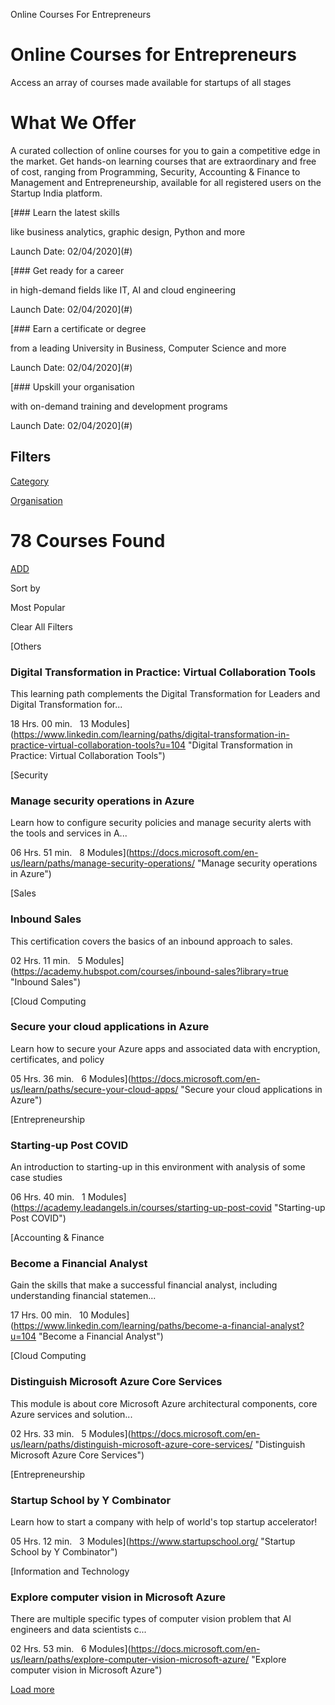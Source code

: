 Online Courses For Entrepreneurs

Online Courses for Entrepreneurs
================================

Access an array of courses made available for startups of all stages

**What We Offer**
=================

A curated collection of online courses for you to gain a competitive edge in the market. Get hands\-on learning courses that are extraordinary and free of cost, ranging from Programming, Security, Accounting \& Finance to Management and Entrepreneurship, available for all registered users on the Startup India platform.

[### Learn the latest skills

like business analytics, graphic design, Python and more

Launch Date: 02/04/2020](#)

[### Get ready for a career

in high\-demand fields like IT, AI and cloud engineering

Launch Date: 02/04/2020](#)

[### Earn a certificate or degree

from a leading University in Business, Computer Science and more

Launch Date: 02/04/2020](#)

[### Upskill your organisation

with on\-demand training and development programs

Launch Date: 02/04/2020](#)

Filters
-------

[Category](#accordion-1)

[Organisation](#accordion-2)

78 Courses
 Found
=================

[ADD](/content/sih/en/reources/add-course.html?status=new)

Sort by

Most Popular

Clear All
 Filters

[Others
### Digital Transformation in Practice: Virtual Collaboration Tools

This learning path complements the Digital Transformation for Leaders and Digital Transformation for...

18 Hrs. 00 min.   13 Modules](https://www.linkedin.com/learning/paths/digital-transformation-in-practice-virtual-collaboration-tools?u=104 "Digital Transformation in Practice: Virtual Collaboration Tools")

[Security
### Manage security operations in Azure

Learn how to configure security policies and manage security alerts with the tools and services in A...

06 Hrs. 51 min.   8 Modules](https://docs.microsoft.com/en-us/learn/paths/manage-security-operations/ "Manage security operations in Azure")

[Sales
### Inbound Sales

This certification covers the basics of an inbound approach to sales.

02 Hrs. 11 min.   5 Modules](https://academy.hubspot.com/courses/inbound-sales?library=true "Inbound Sales")

[Cloud Computing 
### Secure your cloud applications in Azure

Learn how to secure your Azure apps and associated data with encryption, certificates, and policy

05 Hrs. 36 min.   6 Modules](https://docs.microsoft.com/en-us/learn/paths/secure-your-cloud-apps/ "Secure your cloud applications in Azure")

[Entrepreneurship
### Starting\-up Post COVID

An introduction to starting\-up in this environment with analysis of some case studies

06 Hrs. 40 min.   1 Modules](https://academy.leadangels.in/courses/starting-up-post-covid "Starting-up Post COVID")

[Accounting \& Finance
### Become a Financial Analyst

Gain the skills that make a successful financial analyst, including understanding financial statemen...

17 Hrs. 00 min.   10 Modules](https://www.linkedin.com/learning/paths/become-a-financial-analyst?u=104 "Become a Financial Analyst")

[Cloud Computing 
### Distinguish Microsoft Azure Core Services

This module is about core Microsoft Azure architectural components, core Azure services and solution...

02 Hrs. 33 min.   5 Modules](https://docs.microsoft.com/en-us/learn/paths/distinguish-microsoft-azure-core-services/ "Distinguish Microsoft Azure Core Services")

[Entrepreneurship
### Startup School by Y Combinator

Learn how to start a company with help of world's top startup accelerator!

05 Hrs. 12 min.   3 Modules](https://www.startupschool.org/ "Startup School by Y Combinator")

[Information and Technology
### Explore computer vision in Microsoft Azure

There are multiple specific types of computer vision problem that AI engineers and data scientists c...

02 Hrs. 53 min.   6 Modules](https://docs.microsoft.com/en-us/learn/paths/explore-computer-vision-microsoft-azure/ "Explore computer vision in Microsoft Azure")

[Load more](#)